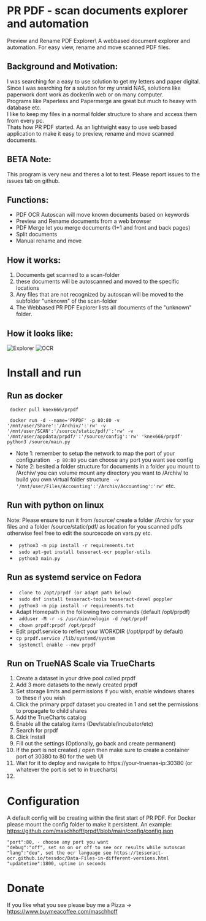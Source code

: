# PR PDF - scan documents explorer and automation 
Preview and Rename PDF Explorer\ A webbased document explorer and automation. For easy view, rename and move scanned PDF files.
  
## Background and Motivation:  
I was searching for a easy to use solution to get my letters and paper digital.  
Since I was searching for a solution for my unraid NAS, solutions like paperwork dont work as docker/in web or on many computer.  
Programs like Paperless and Papermerge are great but much to heavy with database etc.  
I like to keep my files in a normal folder structure to share and access them from every pc.  
Thats how PR PDF started. As an lightwight easy to use web based application to make it easy to preview, rename and move scanned documents.  
  
## BETA Note:  
This program is very new and theres a lot to test. Please report issues to the issues tab on github.

## Functions:
* PDF OCR Autoscan will move known documents based on keywords
* Preview and Rename documents from a web browser
* PDF Merge let you merge documents (1+1 and front and back pages)
* Split documents 
* Manual rename and move

## How it works:
1. Documents get scanned to a scan-folder 
2. these documents will be autoscanned and moved to the specific locations
3. Any files that are not recognized by autoscan will be moved to the subfolder "unknown" of the scan-folder
4. The Webbased PR PDF Explorer lists all documents of the "unknown" folder.

## How it looks like:

![Explorer](https://i.ibb.co/b723gYv/Explorer.jpg)
![OCR](https://i.ibb.co/JQb8Frf/OCR.jpg)

# Install and run

## Run as docker
` docker pull knex666/prpdf`

` docker run -d --name='PRPDF' -p 80:80 -v '/mnt/user/Share':'/Archiv/':'rw' -v '/mnt/user/SCAN':'/source/static/pdf/':'rw' -v '/mnt/user/appdata/prpdf/':'/source/config':'rw' 'knex666/prpdf' python3 /source/main.py`

* Note 1: remember to setup the network to map the port of your configuration ` -p 80:80` you can choose any port you want see config
* Note 2: besited a folder structure for documents in a folder you mount to /Archiv/ you can volume mount any directory you want to /Archiv/ to build you own virtual folder structure
` -v '/mnt/user/Files/Accounting':'/Archiv/Accounting':'rw'` etc.

## Run with python on linux
Note: Please ensure to run it from /source/ 
create a folder /Archiv for your files 
and a folder /source/static/pdf/ as location for you scanned pdfs
otherwise feel free to edit the sourcecode on vars.py etc.

* ` python3 -m pip install -r requirements.txt`
* ` sudo apt-get install tesseract-ocr poppler-utils`
* ` python3 main.py`

## Run as systemd service on Fedora
* ` clone to /opt/prpdf (or adapt path below)`
* ` sudo dnf install tesseract-tools tesseract-devel poppler`
* ` python3 -m pip install -r requirements.txt`
* Adapt Homepath in the following two commands (default /opt/prpdf) 
* ` adduser -M -r -s /usr/bin/nologin -d /opt/prpdf`
* ` chown prpdf:prpdf /opt/prpdf`
* Edit prpdf.service to reflect your WORKDIR (/opt/prpdf by default)
* ` cp prpdf.service /lib/systemd/system `
* ` systemctl enable --now prpdf`

## Run on TrueNAS Scale via TrueCharts
1. Create a dataset in your drive pool called prpdf
2. Add 3 more datasets to the newly created prpdf
3. Set storage limits and permissions if you wish, enable windows shares to these if you wish
4. Click the primary prpdf dataset you created in 1 and set the permissions to propagate to child shares
5. Add the TrueCharts catalog
6. Enable all the catalog items (Dev/stable/incubator/etc)
7. Search for prpdf
8. Click Install
9. Fill out the settings (Optionally, go back and create permanent)
10. If the port is not created / open then make sure to create a container port of 30380 to 80 for the web UI
11. Wait for it to deploy and navigate to https://your-truenas-ip:30380 (or whatever the port is set to in truecharts)
12. 
# Configuration
A default config will be creating within the first start of PR PDF.
For Docker please mount the config folder to make it persistent.
An example: https://github.com/maschhoff/prpdf/blob/main/config/config.json

    "port":80, - choose any port you want
    "debug":"off", set so on or off to see ocr results while autoscan
    "lang":"deu", set the ocr language see https://tesseract-ocr.github.io/tessdoc/Data-Files-in-different-versions.html
    "updatetime":1800, uptime in seconds

# Donate
If you like what you see please buy me a Pizza -> https://www.buymeacoffee.com/maschhoff

